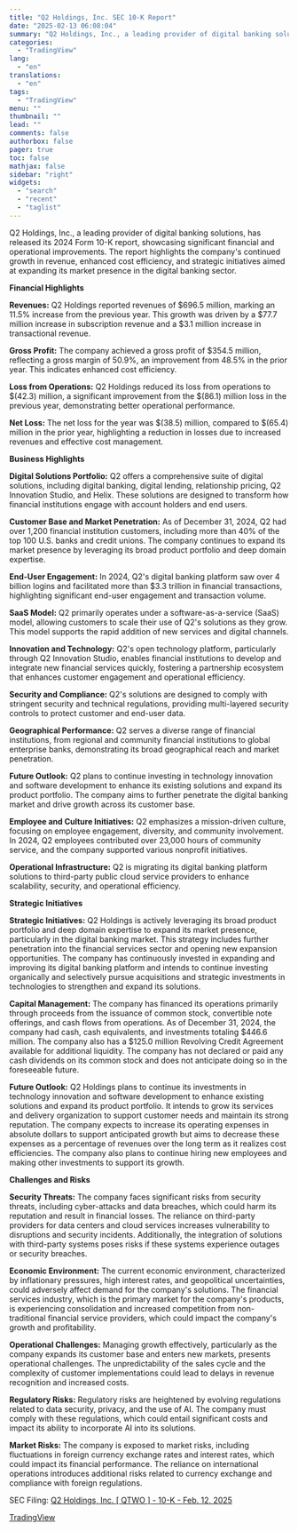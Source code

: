 ```yaml
---
title: "Q2 Holdings, Inc. SEC 10-K Report"
date: "2025-02-13 06:08:04"
summary: "Q2 Holdings, Inc., a leading provider of digital banking solutions, has released its 2024 Form 10-K report, showcasing significant financial and operational improvements. The report highlights the company's continued growth in revenue, enhanced cost efficiency, and strategic initiatives aimed at expanding its market presence in the digital banking sector. Financial..."
categories:
  - "TradingView"
lang:
  - "en"
translations:
  - "en"
tags:
  - "TradingView"
menu: ""
thumbnail: ""
lead: ""
comments: false
authorbox: false
pager: true
toc: false
mathjax: false
sidebar: "right"
widgets:
  - "search"
  - "recent"
  - "taglist"
---
```


Q2 Holdings, Inc., a leading provider of digital banking solutions, has released its 2024 Form 10-K report, showcasing significant financial and operational improvements. The report highlights the company's continued growth in revenue, enhanced cost efficiency, and strategic initiatives aimed at expanding its market presence in the digital banking sector.

**Financial Highlights**

**Revenues:** Q2 Holdings reported revenues of $696.5 million, marking an 11.5% increase from the previous year. This growth was driven by a $77.7 million increase in subscription revenue and a $3.1 million increase in transactional revenue.

**Gross Profit:** The company achieved a gross profit of $354.5 million, reflecting a gross margin of 50.9%, an improvement from 48.5% in the prior year. This indicates enhanced cost efficiency.

**Loss from Operations:** Q2 Holdings reduced its loss from operations to $(42.3) million, a significant improvement from the $(86.1) million loss in the previous year, demonstrating better operational performance.

**Net Loss:** The net loss for the year was $(38.5) million, compared to $(65.4) million in the prior year, highlighting a reduction in losses due to increased revenues and effective cost management.

**Business Highlights**

**Digital Solutions Portfolio:** Q2 offers a comprehensive suite of digital solutions, including digital banking, digital lending, relationship pricing, Q2 Innovation Studio, and Helix. These solutions are designed to transform how financial institutions engage with account holders and end users.

**Customer Base and Market Penetration:** As of December 31, 2024, Q2 had over 1,200 financial institution customers, including more than 40% of the top 100 U.S. banks and credit unions. The company continues to expand its market presence by leveraging its broad product portfolio and deep domain expertise.

**End-User Engagement:** In 2024, Q2's digital banking platform saw over 4 billion logins and facilitated more than $3.3 trillion in financial transactions, highlighting significant end-user engagement and transaction volume.

**SaaS Model:** Q2 primarily operates under a software-as-a-service (SaaS) model, allowing customers to scale their use of Q2's solutions as they grow. This model supports the rapid addition of new services and digital channels.

**Innovation and Technology:** Q2's open technology platform, particularly through Q2 Innovation Studio, enables financial institutions to develop and integrate new financial services quickly, fostering a partnership ecosystem that enhances customer engagement and operational efficiency.

**Security and Compliance:** Q2's solutions are designed to comply with stringent security and technical regulations, providing multi-layered security controls to protect customer and end-user data.

**Geographical Performance:** Q2 serves a diverse range of financial institutions, from regional and community financial institutions to global enterprise banks, demonstrating its broad geographical reach and market penetration.

**Future Outlook:** Q2 plans to continue investing in technology innovation and software development to enhance its existing solutions and expand its product portfolio. The company aims to further penetrate the digital banking market and drive growth across its customer base.

**Employee and Culture Initiatives:** Q2 emphasizes a mission-driven culture, focusing on employee engagement, diversity, and community involvement. In 2024, Q2 employees contributed over 23,000 hours of community service, and the company supported various nonprofit initiatives.

**Operational Infrastructure:** Q2 is migrating its digital banking platform solutions to third-party public cloud service providers to enhance scalability, security, and operational efficiency.

**Strategic Initiatives**

**Strategic Initiatives:** Q2 Holdings is actively leveraging its broad product portfolio and deep domain expertise to expand its market presence, particularly in the digital banking market. This strategy includes further penetration into the financial services sector and opening new expansion opportunities. The company has continuously invested in expanding and improving its digital banking platform and intends to continue investing organically and selectively pursue acquisitions and strategic investments in technologies to strengthen and expand its solutions.

**Capital Management:** The company has financed its operations primarily through proceeds from the issuance of common stock, convertible note offerings, and cash flows from operations. As of December 31, 2024, the company had cash, cash equivalents, and investments totaling $446.6 million. The company also has a $125.0 million Revolving Credit Agreement available for additional liquidity. The company has not declared or paid any cash dividends on its common stock and does not anticipate doing so in the foreseeable future.

**Future Outlook:** Q2 Holdings plans to continue its investments in technology innovation and software development to enhance existing solutions and expand its product portfolio. It intends to grow its services and delivery organization to support customer needs and maintain its strong reputation. The company expects to increase its operating expenses in absolute dollars to support anticipated growth but aims to decrease these expenses as a percentage of revenues over the long term as it realizes cost efficiencies. The company also plans to continue hiring new employees and making other investments to support its growth.

**Challenges and Risks**

**Security Threats:** The company faces significant risks from security threats, including cyber-attacks and data breaches, which could harm its reputation and result in financial losses. The reliance on third-party providers for data centers and cloud services increases vulnerability to disruptions and security incidents. Additionally, the integration of solutions with third-party systems poses risks if these systems experience outages or security breaches.

**Economic Environment:** The current economic environment, characterized by inflationary pressures, high interest rates, and geopolitical uncertainties, could adversely affect demand for the company's solutions. The financial services industry, which is the primary market for the company's products, is experiencing consolidation and increased competition from non-traditional financial service providers, which could impact the company's growth and profitability.

**Operational Challenges:** Managing growth effectively, particularly as the company expands its customer base and enters new markets, presents operational challenges. The unpredictability of the sales cycle and the complexity of customer implementations could lead to delays in revenue recognition and increased costs.

**Regulatory Risks:** Regulatory risks are heightened by evolving regulations related to data security, privacy, and the use of AI. The company must comply with these regulations, which could entail significant costs and impact its ability to incorporate AI into its solutions.

**Market Risks:** The company is exposed to market risks, including fluctuations in foreign currency exchange rates and interest rates, which could impact its financial performance. The reliance on international operations introduces additional risks related to currency exchange and compliance with foreign regulations.

SEC Filing: [Q2 Holdings, Inc. [ QTWO ] - 10-K - Feb. 12, 2025](https://www.sec.gov/Archives/edgar/data/1410384/000141038425000010/qtwo-20241231.htm)

[TradingView](https://www.tradingview.com/news/tradingview:858f95fd86509:0-q2-holdings-inc-sec-10-k-report/)

